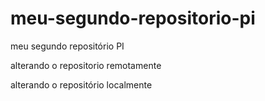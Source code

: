 # meu-segundo-repositorio-pi
meu segundo repositório PI

alterando o repositorio remotamente 

alterando o repositório localmente 